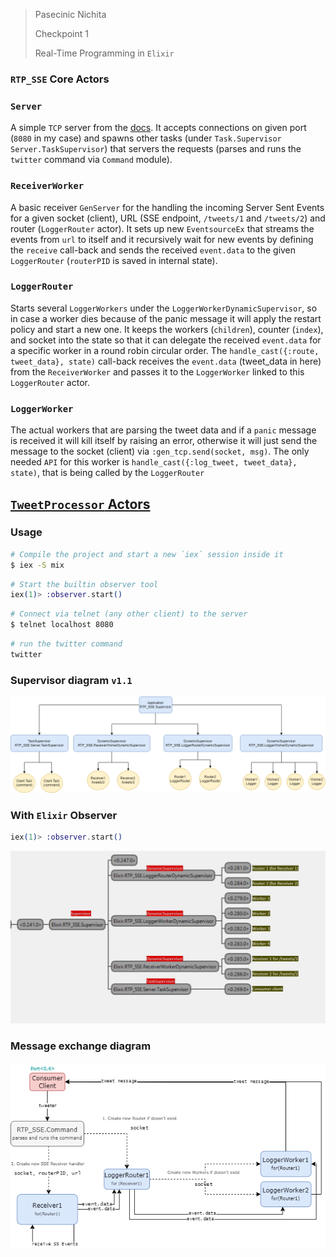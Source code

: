 

> Pasecinic Nichita
>
> Checkpoint 1
>
> Real-Time Programming in `Elixir`



### **`RTP_SSE` Core Actors**


### `Server`
A simple `TCP` server from the [docs](https://elixir-lang.org/getting-started/mix-otp/task-and-gen-tcp.html). It accepts connections on given port (`8080` in my case) and spawns other tasks (under `Task.Supervisor` `Server.TaskSupervisor`) that servers the requests (parses and runs the `twitter` command via `Command` module).

### `ReceiverWorker`
A basic receiver `GenServer` for the handling the incoming Server Sent Events for a given socket (client), URL (SSE endpoint, `/tweets/1` and `/tweets/2`) and router (`LoggerRouter` actor). It sets up new `EventsourceEx` that streams the events from `url` to itself and it recursively wait for new events by defining the `receive` call-back and sends the received `event.data` to the given `LoggerRouter` (`routerPID` is saved in internal state).

### `LoggerRouter`
Starts several `LoggerWorkers` under the `LoggerWorkerDynamicSupervisor`, so in case a worker dies because of the panic message it will apply the restart policy and start a new one. It keeps the workers (`children`), counter (`index`), and socket into the state so that it can delegate the received `event.data` for a specific worker in a round robin circular order. The `handle_cast({:route, tweet_data}, state)` call-back receives the `event.data` (tweet_data in here) from the  `ReceiverWorker` and passes it to the `LoggerWorker` linked to this `LoggerRouter` actor.

### `LoggerWorker`
The actual workers that are parsing the tweet data and if a `panic` message is received it will kill itself by raising an error, otherwise it will just send the message to the socket (client) via `:gen_tcp.send(socket, msg)`. The only needed `API` for this worker is `handle_cast({:log_tweet, tweet_data}, state)`, that is being called by the `LoggerRouter`

## **[`TweetProcessor` Actors ](./checkpoint_1_lab2.md)**



### **Usage**

```bash
# Compile the project and start a new `iex` session inside it
$ iex -S mix
```

```elixir
# Start the builtin observer tool
iex(1)> :observer.start()
```

```bash
# Connect via telnet (any other client) to the server
$ telnet localhost 8080
```

```bash
# run the twitter command
twitter
```

### **Supervisor diagram** `v1.1`

![supervisor](./../assets/supervisor_diagram.png)



### **With `Elixir` Observer**

```elixir
iex(1)> :observer.start()
```

![supervisor](./../assets/observer.jpg)



### **Message exchange diagram**

![message_exchange](./../assets/message_exchange.png)
